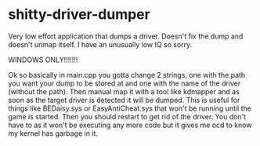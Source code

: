 # shitty-driver-dumper
Very low effort application that dumps a driver. Doesn't fix the dump and doesn't unmap itself. I have an unusually low IQ so sorry. 

WINDOWS ONLY!!!!!!!

Ok so basically in main.cpp you gotta change 2 strings, one with the path you want your dump to be stored at and one with the name of the driver (without the path). Then manual map it with a tool like kdmapper and as soon as the target driver is detected it will be dumped. This is useful for things like BEDaisy.sys or EasyAntiCheat.sys that won't be running until the game is started. Then you should restart to get rid of the driver. You don't have to as it won't be executing any more code but it gives me ocd to know my kernel has garbage in it.
